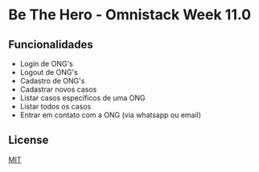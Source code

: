 # Be The Hero - Omnistack Week 11.0

## Funcionalidades
  - Login de ONG's
  - Logout de ONG's
  - Cadastro de ONG's
  - Cadastrar novos casos
  - Listar casos específicos de uma ONG
  - Listar todos os casos
  - Entrar em contato com a ONG (via whatsapp ou email)


## License

[MIT](https://choosealicense.com/licenses/mit/)